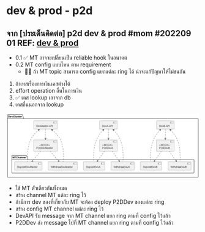 # dev & prod - p2d

## จาก [ประเด็นคิดต่อ] p2d dev & prod #mom #202209 01 **REF: [dev & prod](dev-and-prod.md)**

- 0.1 ✅ MT อาจจะเปลี่ยนเป็น reliable hook ในอนาคต
- 0.2 MT config แบบไหน ตาม requirement
    - 🙋‍♂️ ถ้า MT topic สามารถ config แยกแต่ละ ring ได้ น่าจะแก้ปัญหาให้ไม่ชนกัน
1. ถ้าเทสเรื่องการเงินเคสต่างได้
2. effort operation อื่นในการเงิน
3. ✅ เคส lookup เอาจาก db
4. เคสอื่นนอกจาก lookup

![](out/dev-and-prod-p2d/dev-and-prod-p2d.png)

- ใช้ MT ตัวเดียวกันทั้งหมด
- สร้าง channel MT แต่ละ ring ไว้
- ถ้ามีการ dev ของที่เกี่ยวกับ MT จะต้อง deploy P2DDev ของแต่ละ ring
- สร้าง config MT channel แต่ละ ring ไว้
- DevAPI รับ message จาก MT channel แยก ring ตามที่ config ไว้แล้ว
- P2DDev ส่ง message ไปที่ MT channel แยก ring ตามที่ config ไว้แล้ว